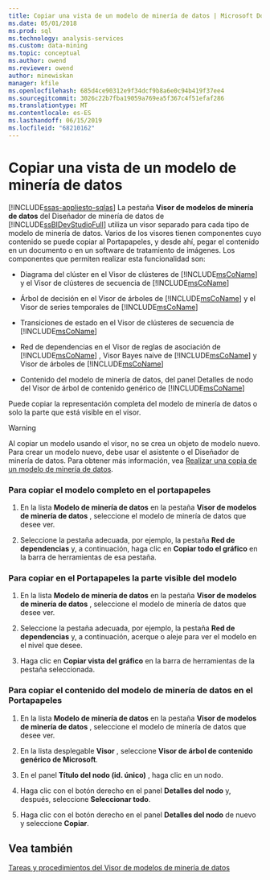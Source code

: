 ```yaml
---
title: Copiar una vista de un modelo de minería de datos | Microsoft Docs
ms.date: 05/01/2018
ms.prod: sql
ms.technology: analysis-services
ms.custom: data-mining
ms.topic: conceptual
ms.author: owend
ms.reviewer: owend
author: minewiskan
manager: kfile
ms.openlocfilehash: 685d4ce90312e9f34dcf9b8a6e0c94b419f37ee4
ms.sourcegitcommit: 3026c22b7fba19059a769ea5f367c4f51efaf286
ms.translationtype: MT
ms.contentlocale: es-ES
ms.lasthandoff: 06/15/2019
ms.locfileid: "68210162"
---
```

# <a name="copy-a-view-of-a-mining-model"></a>Copiar una vista de un modelo de minería de datos
[!INCLUDE[ssas-appliesto-sqlas](../../includes/ssas-appliesto-sqlas.md)]
  La pestaña **Visor de modelos de minería de datos** del Diseñador de minería de datos de [!INCLUDE[ssBIDevStudioFull](../../includes/ssbidevstudiofull-md.md)] utiliza un visor separado para cada tipo de modelo de minería de datos. Varios de los visores tienen componentes cuyo contenido se puede copiar al Portapapeles, y desde ahí, pegar el contenido en un documento o en un software de tratamiento de imágenes. Los componentes que permiten realizar esta funcionalidad son:  
  
-   Diagrama del clúster en el Visor de clústeres de [!INCLUDE[msCoName](../../includes/msconame-md.md)] y el Visor de clústeres de secuencia de [!INCLUDE[msCoName](../../includes/msconame-md.md)]  
  
-   Árbol de decisión en el Visor de árboles de [!INCLUDE[msCoName](../../includes/msconame-md.md)] y el Visor de series temporales de [!INCLUDE[msCoName](../../includes/msconame-md.md)]  
  
-   Transiciones de estado en el Visor de clústeres de secuencia de [!INCLUDE[msCoName](../../includes/msconame-md.md)]  
  
-   Red de dependencias en el Visor de reglas de asociación de [!INCLUDE[msCoName](../../includes/msconame-md.md)] , Visor Bayes naive de [!INCLUDE[msCoName](../../includes/msconame-md.md)] y Visor de árboles de [!INCLUDE[msCoName](../../includes/msconame-md.md)]  
  
-   Contenido del modelo de minería de datos, del panel Detalles de nodo del Visor de árbol de contenido genérico de [!INCLUDE[msCoName](../../includes/msconame-md.md)]  
  
 Puede copiar la representación completa del modelo de minería de datos o solo la parte que está visible en el visor.  
  
> [!WARNING]  
>  Al copiar un modelo usando el visor, no se crea un objeto de modelo nuevo. Para crear un modelo nuevo, debe usar el asistente o el Diseñador de minería de datos. Para obtener más información, vea [Realizar una copia de un modelo de minería de datos](../../analysis-services/data-mining/make-a-copy-of-a-mining-model.md).  
  
### <a name="to-copy-the-complete-model-to-the-clipboard"></a>Para copiar el modelo completo en el portapapeles  
  
1.  En la lista **Modelo de minería de datos** en la pestaña **Visor de modelos de minería de datos** , seleccione el modelo de minería de datos que desee ver.  
  
2.  Seleccione la pestaña adecuada, por ejemplo, la pestaña **Red de dependencias** y, a continuación, haga clic en **Copiar todo el gráfico** en la barra de herramientas de esa pestaña.  
  
### <a name="to-copy-the-visible-piece-of-the-model-to-the-clipboard"></a>Para copiar en el Portapapeles la parte visible del modelo  
  
1.  En la lista **Modelo de minería de datos** en la pestaña **Visor de modelos de minería de datos** , seleccione el modelo de minería de datos que desee ver.  
  
2.  Seleccione la pestaña adecuada, por ejemplo, la pestaña **Red de dependencias** y, a continuación, acerque o aleje para ver el modelo en el nivel que desee.  
  
3.  Haga clic en **Copiar vista del gráfico** en la barra de herramientas de la pestaña seleccionada.  
  
### <a name="to-copy-the-mining-model-content-to-the-clipboard"></a>Para copiar el contenido del modelo de minería de datos en el Portapapeles  
  
1.  En la lista **Modelo de minería de datos** en la pestaña **Visor de modelos de minería de datos** , seleccione el modelo de minería de datos que desee ver.  
  
2.  En la lista desplegable **Visor** , seleccione **Visor de árbol de contenido genérico de Microsoft**.  
  
3.  En el panel **Título del nodo (id. único)** , haga clic en un nodo.  
  
4.  Haga clic con el botón derecho en el panel **Detalles del nodo** y, después, seleccione **Seleccionar todo**.  
  
5.  Haga clic con el botón derecho en el panel **Detalles del nodo** de nuevo y seleccione **Copiar**.  
  
## <a name="see-also"></a>Vea también  
 [Tareas y procedimientos del Visor de modelos de minería de datos](../../analysis-services/data-mining/mining-model-viewer-tasks-and-how-tos.md)  
  
  
